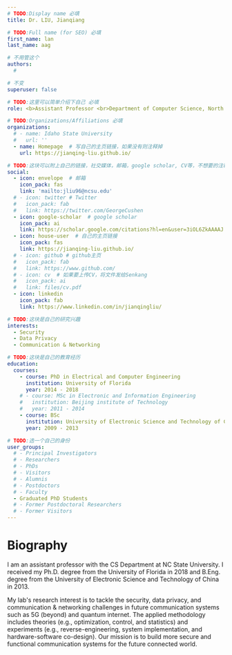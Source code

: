 ```yaml
---
# TODO:Display name 必填
title: Dr. LIU, Jianqiang

# TODO:Full name (for SEO) 必填
first_name: lan   
last_name: aag

# 不用管这个
authors:
  # 

# 不变
superuser: false

# TODO:这里可以简单介绍下自己 必填
role: <b>Assistant Professor <br>Department of Computer Science, North Carolina State University, USA</b>

# TODO:Organizations/Affiliations 必填
organizations:
  # - name: Idaho State University 
  #   url: ''
  - name: Homepage  # 写自己的主页链接，如果没有则注释掉
    url: https://jianqing-liu.github.io/

# TODO:这块可以附上自己的链接，社交媒体，邮箱，google scholar, CV等，不想要的注释掉即可
social:
  - icon: envelope  # 邮箱
    icon_pack: fas
    link: 'mailto:jliu96@ncsu.edu'
  # - icon: twitter # Twitter
  #   icon_pack: fab  
  #   link: https://twitter.com/GeorgeCushen
  - icon: google-scholar  # google scholar
    icon_pack: ai
    link: https://scholar.google.com/citations?hl=en&user=3iOL6ZkAAAAJ
  - icon: house-user  # 自己的主页链接
    icon_pack: fas
    link: https://jianqing-liu.github.io/
  # - icon: github # github主页
  #   icon_pack: fab   
  #   link: https://www.github.com/
  # - icon: cv  # 如果要上传CV，将文件发给Senkang
  #   icon_pack: ai
  #   link: files/cv.pdf
  - icon: linkedin 
    icon_pack: fab
    link: https://www.linkedin.com/in/jianqingliu/

# TODO:这块是自己的研究兴趣
interests:
  - Security
  - Data Privacy
  - Communication & Networking

# TODO:这块是自己的教育经历
education:
  courses:
    - course: PhD in Electrical and Computer Engineering
      institution: University of Florida
      year: 2014 - 2018
    # - course: MSc in Electronic and Information Engineering 
    #   institution: Beijing institute of Technology
    #   year: 2011 - 2014
    - course: BSc 
      institution: University of Electronic Science and Technology of China
      year: 2009 - 2013

# TODO:选一个自己的身份
user_groups:
  # - Principal Investigators
  # - Researchers
  # - PhDs
  # - Visitors
  # - Alumnis
  # - Postdoctors
  # - Faculty
  - Graduated PhD Students
  # - Former Postdoctoral Researchers
  # - Former Visitors
---
```

<!-- TODO:写自己的Biography -->
# Biography
<!-- <p style="text-align:justify">  -->
I am an assistant professor with the CS Department at NC State University. I received my Ph.D. degree from the University of Florida in 2018 and B.Eng. degree from the University of Electronic Science and Technology of China in 2013.

My lab's research interest is to tackle the security, data privacy, and communication & networking challenges in future communication systems such as 5G (beyond) and quantum internet. The applied methodology includes theories (e.g., optimization, control, and statistics) and experiments (e.g., reverse-engineering, system implementation, and hardware-software co-design). Our mission is to build more secure and functional communication systems for the future connected world.
